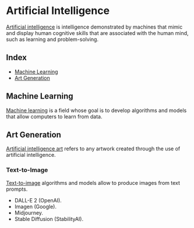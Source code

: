 # Artificial Intelligence

[Artificial intelligence](https://en.wikipedia.org/wiki/Artificial_intelligence) is intelligence demonstrated by machines that mimic and display human cognitive skills that are associated with the human mind, such as learning and problem-solving.

## Index

* [Machine Learning](#machine-learning)
* [Art Generation](#art-generation)

## Machine Learning

[Machine learning](https://en.wikipedia.org/wiki/Machine_learning) is a field whose goal is to develop algorithms and models that allow computers to learn from data.

## Art Generation

[Artificial intelligence art](https://en.wikipedia.org/wiki/Artificial_intelligence_art) refers to any artwork created through the use of artificial intelligence.

### Text-to-Image

[Text-to-image](https://en.wikipedia.org/wiki/Text-to-image_model) algorithms and models allow to produce images from text prompts.

* DALL-E 2 (OpenAI).
* Imagen (Google).
* Midjourney.
* Stable Diffusion (StabilityAI).
